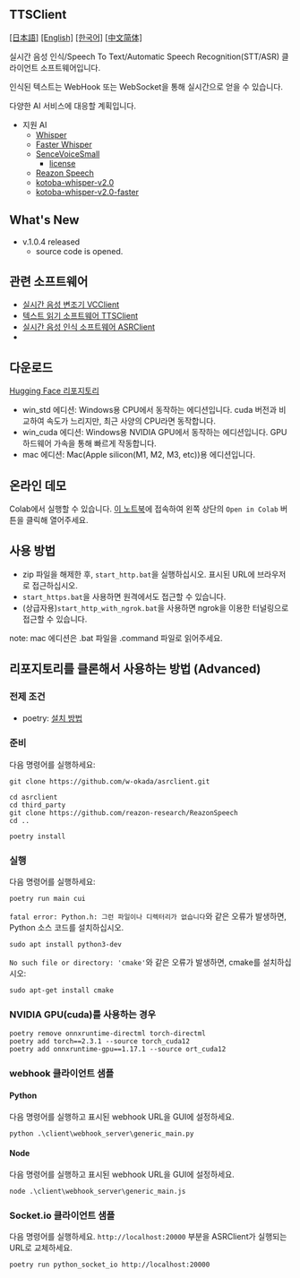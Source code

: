 TTSClient
---
  [[日本語]](./README.md) [[English]](./README_en.md) [[한국어]](./README_ko.md) [[中文简体]](./README_cn.md)

실시간 음성 인식/Speech To Text/Automatic Speech Recognition(STT/ASR) 클라이언트 소프트웨어입니다.

인식된 텍스트는 WebHook 또는 WebSocket을 통해 실시간으로 얻을 수 있습니다.

다양한 AI 서비스에 대응할 계획입니다.

- 지원 AI
  - [Whisper](https://github.com/openai/whisper)
  - [Faster Whisper](https://github.com/SYSTRAN/faster-whisper)
  - [SenceVoiceSmall](https://github.com/FunAudioLLM/SenseVoice)
    - [license](https://github.com/FunAudioLLM/SenseVoice/blob/main/LICENSE)
  - [Reazon Speech](https://research.reazon.jp/projects/ReazonSpeech/index.html)
  - [kotoba-whisper-v2.0](https://huggingface.co/kotoba-tech/kotoba-whisper-v2.0)
  - [kotoba-whisper-v2.0-faster](https://huggingface.co/kotoba-tech/kotoba-whisper-v2.0-faster)

## What's New
- v.1.0.4 released
  - source code is opened.


## 관련 소프트웨어
- [실시간 음성 변조기 VCClient](https://github.com/w-okada/voice-changer)
- [텍스트 읽기 소프트웨어 TTSClient](https://github.com/w-okada/ttsclient)
- [실시간 음성 인식 소프트웨어 ASRClient](https://github.com/w-okada/asrclient)
- 
## 다운로드
[Hugging Face 리포지토리](https://huggingface.co/wok000/asrclient000/tree/main)

- win_std 에디션: Windows용 CPU에서 동작하는 에디션입니다. cuda 버전과 비교하여 속도가 느리지만, 최근 사양의 CPU라면 동작합니다.
- win_cuda 에디션: Windows용 NVIDIA GPU에서 동작하는 에디션입니다. GPU 하드웨어 가속을 통해 빠르게 작동합니다.
- mac 에디션: Mac(Apple silicon(M1, M2, M3, etc))용 에디션입니다.

## 온라인 데모

Colab에서 실행할 수 있습니다.
[이 노트북](https://github.com/w-okada/asrclient/blob/master/w_okada's_ASR_Client.ipynb)에 접속하여 왼쪽 상단의 `Open in Colab` 버튼을 클릭해 열어주세요.

## 사용 방법
- zip 파일을 해제한 후, `start_http.bat`을 실행하십시오. 표시된 URL에 브라우저로 접근하십시오.
- `start_https.bat`을 사용하면 원격에서도 접근할 수 있습니다.
- (상급자용)`start_http_with_ngrok.bat`을 사용하면 ngrok을 이용한 터널링으로 접근할 수 있습니다.

note: mac 에디션은 .bat 파일을 .command 파일로 읽어주세요.

## 리포지토리를 클론해서 사용하는 방법 (Advanced)
### 전제 조건

- poetry: [설치 방법](https://python-poetry.org/docs/#installing-with-the-official-installer)

### 준비
다음 명령어를 실행하세요:

```
git clone https://github.com/w-okada/asrclient.git

cd asrclient
cd third_party
git clone https://github.com/reazon-research/ReazonSpeech
cd ..

poetry install
```

### 실행
다음 명령어를 실행하세요:
```
poetry run main cui
```

`fatal error: Python.h: 그런 파일이나 디렉터리가 없습니다`와 같은 오류가 발생하면, Python 소스 코드를 설치하십시오.
```
sudo apt install python3-dev
```


`No such file or directory: 'cmake'`와 같은 오류가 발생하면, cmake를 설치하십시오:
```
sudo apt-get install cmake
```

### NVIDIA GPU(cuda)를 사용하는 경우

```
poetry remove onnxruntime-directml torch-directml
poetry add torch==2.3.1 --source torch_cuda12
poetry add onnxruntime-gpu==1.17.1 --source ort_cuda12
```


### webhook 클라이언트 샘플

#### Python
다음 명령어를 실행하고 표시된 webhook URL을 GUI에 설정하세요.
```
python .\client\webhook_server\generic_main.py
```

#### Node
다음 명령어를 실행하고 표시된 webhook URL을 GUI에 설정하세요.
```
node .\client\webhook_server\generic_main.js
```

### Socket.io 클라이언트 샘플
다음 명령어를 실행하세요.
`http://localhost:20000` 부분을 ASRClient가 실행되는 URL로 교체하세요.
```
poetry run python_socket_io http://localhost:20000
```
